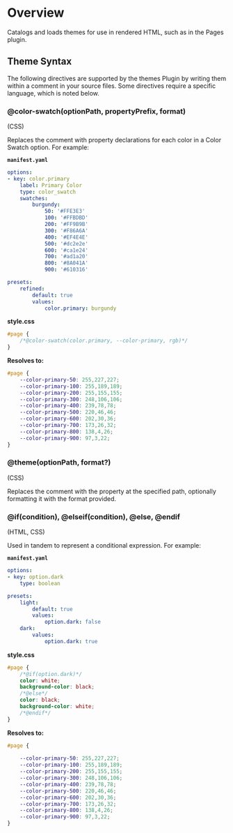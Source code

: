 # Overview
Catalogs and loads themes for use in rendered HTML, such as in the Pages plugin.

## Theme Syntax
The following directives are supported by the themes Plugin by writing them within a comment in your source files. Some directives require a specific language, which is noted below.

### @color-swatch(optionPath, propertyPrefix, format)
(CSS)

Replaces the comment with property declarations for each color in a Color Swatch option. For example:

**`manifest.yaml`**
```yaml
options:
- key: color.primary
	label: Primary Color
	type: color_swatch
	swatches:
		burgundy:
			50: '#FFE3E3'
			100: '#FFBDBD'
			200: '#FF9B9B'
			300: '#F86A6A'
			400: '#EF4E4E'
			500: '#dc2e2e'
			600: '#ca1e24'
			700: '#ad1a20'
			800: '#8A041A'
			900: '#610316'

presets:
	refined:
		default: true
		values:
			color.primary: burgundy
```

**style.css**
```css
#page {
	/*@color-swatch(color.primary, --color-primary, rgb)*/
}
```

**Resolves to:**
```css
#page {
	--color-primary-50: 255,227,227;
	--color-primary-100: 255,189,189;
	--color-primary-200: 255,155,155;
	--color-primary-300: 248,106,106;
	--color-primary-400: 239,78,78;
	--color-primary-500: 220,46,46;
	--color-primary-600: 202,30,36;
	--color-primary-700: 173,26,32;
	--color-primary-800: 138,4,26;
	--color-primary-900: 97,3,22;
}
```

### @theme(optionPath, format?)
(CSS)

Replaces the comment with the property at the specified path, optionally formatting it with the format provided.

### @if(condition), @elseif(condition), @else, @endif
(HTML, CSS)

Used in tandem to represent a conditional expression. For example:

**`manifest.yaml`**
```yaml
options:
- key: option.dark
	type: boolean

presets:
	light:
		default: true
		values:
			option.dark: false
	dark:
		values:
			option.dark: true
```

**style.css**
```css
#page {
	/*@if(option.dark)*/
	color: white;
	background-color: black;
	/*@else*/
	color: black;
	background-color: white;
	/*@endif*/
}
```

**Resolves to:**
```css
#page {
	
	--color-primary-50: 255,227,227;
	--color-primary-100: 255,189,189;
	--color-primary-200: 255,155,155;
	--color-primary-300: 248,106,106;
	--color-primary-400: 239,78,78;
	--color-primary-500: 220,46,46;
	--color-primary-600: 202,30,36;
	--color-primary-700: 173,26,32;
	--color-primary-800: 138,4,26;
	--color-primary-900: 97,3,22;
}
```
